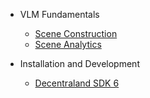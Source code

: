 
- VLM Fundamentals
  - [Scene Construction](/ui/scene-construction.md)
  - [Scene Analytics](/ui/scene-analytics.md)

- Installation and Development
  - [Decentraland SDK 6](/decentraland.md)